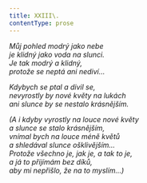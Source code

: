 ```yaml
---
title: XXIII\.
contentType: prose
---
```


<section>

_Můj pohled modrý jako nebe  
je klidný jako voda na slunci.  
Je tak modrý a klidný,  
protože se neptá ani nediví…_

</section>

<section>

_Kdybych se ptal a divil se,  
nevyrostly by nové květy na lukách  
ani slunce by se nestalo krásnějším._

</section>

<section>

_(A i kdyby vyrostly na louce nové květy  
a slunce se stalo krásnějším,  
vnímal bych na louce méně květů  
a shledával slunce ošklivějším…  
Protože všechno je, jak je, a tak to je,  
a já to přijímám bez díků,  
aby mi nepřišlo, že na to myslím…)_

</section>
